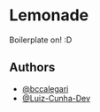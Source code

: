 # Lemonade

Boilerplate on! :D


## Authors

- [@bccalegari](https://github.com/bccalegari)
- [@Luiz-Cunha-Dev](https://github.com/Luiz-Cunha-Dev)

